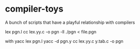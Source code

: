 # compiler-toys
A bunch of scripts that have a playful relationship with compilers

lex pgn.l
cc lex.yy.c -o pgn -ll
./pgn < file.pgn

with yacc
lex pgn.l
yacc -d pgn.y
cc lex.yy.c y.tab.c -o pgn 

